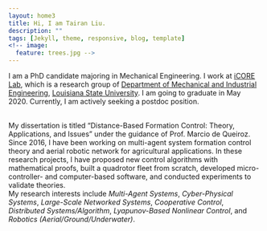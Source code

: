```yaml
---
layout: home3
title: Hi, I am Tairan Liu.
description: ""
tags: [Jekyll, theme, responsive, blog, template]
<!-- image:
  feature: trees.jpg -->
---
```


I am a PhD candidate majoring in Mechanical Engineering. I work at <a href="https://icorelab.github.io" target="_blank">iCORE Lab</a>, which is a research group of <a href="https://www.lsu.edu/eng/mie/" target="_blank">Department of Mechanical and Industrial Engineering</a>, <a href="https://www.lsu.edu/" target="_blank">Louisiana State University</a>. I am going to graduate in May 2020. Currently, I am actively seeking a postdoc position.

<br />
My dissertation is titled “Distance-Based Formation Control: Theory, Applications, and Issues” under
the guidance of Prof. Marcio de Queiroz. Since 2016, I have been working on multi-agent system
formation control theory and aerial robotic network for agricultural applications. In these research
projects, I have proposed new control algorithms with mathematical proofs, built a quadrotor fleet
from scratch, developed micro-controller- and computer-based software, and conducted experiments
to validate theories.

<!-- <br />
Previously, I got my Bachelor degree from <a href="http://en.ustc.edu.cn/" target="_blank">University of Science and Technology of China (USTC)</a> in 2012. -->

<br />
My research interests include <em>Multi-Agent Systems</em>, <em>Cyber-Physical Systems</em>, <em>Large-Scale Networked Systems</em>, <em>Cooperative Control</em>, <em>Distributed Systems/Algorithm</em>, <em>Lyapunov-Based Nonlinear Control</em>, and <em>Robotics (Aerial/Ground/Underwater)</em>.
